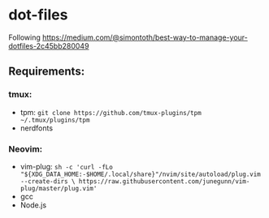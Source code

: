 # dot-files

Following https://medium.com/@simontoth/best-way-to-manage-your-dotfiles-2c45bb280049

## Requirements:

### tmux:
 - tpm: `git clone https://github.com/tmux-plugins/tpm ~/.tmux/plugins/tpm`
 - nerdfonts

### Neovim:
 - vim-plug: `sh -c 'curl -fLo "${XDG_DATA_HOME:-$HOME/.local/share}"/nvim/site/autoload/plug.vim --create-dirs \
       https://raw.githubusercontent.com/junegunn/vim-plug/master/plug.vim'`
 - gcc
 - Node.js
